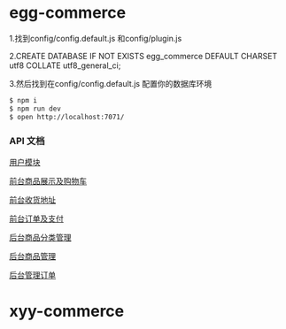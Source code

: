 # egg-commerce

1.找到config/config.default.js 和config/plugin.js 

2.CREATE DATABASE IF NOT EXISTS egg_commerce DEFAULT CHARSET utf8 COLLATE utf8_general_ci;

3.然后找到在config/config.default.js 配置你的数据库环境

```bash
$ npm i
$ npm run dev
$ open http://localhost:7071/
```

### API 文档
[用户模块](https://github.com/sfyr111/egg-commerce/wiki/%E7%94%A8%E6%88%B7%E6%A8%A1%E5%9D%97)

[前台商品展示及购物车](https://github.com/sfyr111/egg-commerce/wiki/%E5%89%8D%E5%8F%B0%E5%95%86%E5%93%81%E5%B1%95%E7%A4%BA%E5%8F%8A%E8%B4%AD%E7%89%A9%E8%BD%A6)

[前台收货地址](https://github.com/sfyr111/egg-commerce/wiki/%E5%89%8D%E5%8F%B0%E6%94%B6%E8%B4%A7%E5%9C%B0%E5%9D%80)

[前台订单及支付](https://github.com/sfyr111/egg-commerce/wiki/%E5%89%8D%E5%8F%B0%E8%AE%A2%E5%8D%95%E5%8F%8A%E6%94%AF%E4%BB%98)

[后台商品分类管理](https://github.com/sfyr111/egg-commerce/wiki/%E5%90%8E%E5%8F%B0%E5%95%86%E5%93%81%E5%88%86%E7%B1%BB%E7%AE%A1%E7%90%86)

[后台商品管理](https://github.com/sfyr111/egg-commerce/wiki/%E5%90%8E%E5%8F%B0%E5%95%86%E5%93%81%E7%AE%A1%E7%90%86)

[后台管理订单](https://github.com/sfyr111/egg-commerce/wiki/%E5%90%8E%E5%8F%B0%E7%AE%A1%E7%90%86%E8%AE%A2%E5%8D%95)
# xyy-commerce
